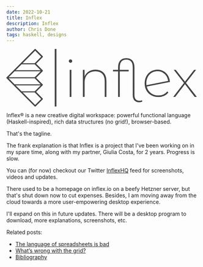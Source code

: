 ```yaml
---
date: 2022-10-21
title: Inflex
description: Inflex
author: Chris Done
tags: haskell, designs
---
```


<svg xmlns="http://www.w3.org/2000/svg" viewBox="0 0 1306.039 389.638"><path d="M245.695 48.91L198.18 1.393a4.746 4.746 0 00-6.72 0L1.394 191.46a4.746 4.746 0 000 6.719L191.46 388.246a4.739 4.739 0 003.36 1.392 4.739 4.739 0 003.359-1.392l47.516-47.517a4.746 4.746 0 000-6.719l-44.157-44.157 44.157-44.157a4.746 4.746 0 000-6.72l-44.157-44.157 44.157-44.157a4.746 4.746 0 000-6.719l-44.157-44.157 44.157-44.157a4.746 4.746 0 000-6.719zM194.82 378.167l-84.75-84.75h81.595l43.953 43.952zm-3.155-91.878h-88.723l-40.389-40.39h169.501zm-136.24-47.517l-40.389-40.389h176.63l40.388 40.39zm136.24-47.516H15.035l40.39-40.39h176.628zM62.552 143.739l40.39-40.39h88.722l40.39 40.39zm129.112-47.517H110.07l84.75-84.75 40.798 40.797z" fill="#444"/><path d="M428.992 323.774v-182.38h11.594v182.38zm5.621-230.172q-4.567 0-8.08-3.339-3.514-3.338-3.514-7.906 0-4.92 3.337-8.258 3.338-3.339 8.257-3.339 4.568 0 8.082 3.339 3.513 3.338 3.513 7.906 0 4.569-3.513 8.083-3.514 3.514-8.082 3.514zm170.057 46.385q34.082 0 53.758 19.855 19.676 19.855 19.676 56.752v107.18h-11.595V217.297q0-32.33-16.338-49.373t-46.555-17.043q-34.081 0-53.757 20.206-19.676 20.206-19.676 54.293v98.394h-11.595v-182.38h11.243v44.628q8.784-21.436 28.284-33.735 19.5-12.3 46.555-12.3zm315.168 206.628l1.054 9.84q-8.784 3.865-19.325 3.865-21.784 0-33.379-12.65-11.595-12.651-11.595-34.087V124.877q0-26.707-11.243-39.71-11.243-13.001-32.676-13.001t-32.676 13.002q-11.244 13.002-11.244 39.709v16.516h60.082v10.19h-60.082v172.19H757.16v-172.19h-34.433v-10.19h34.433V125.58q0-31.627 14.582-47.616 14.581-15.989 40.933-15.989 26.703 0 41.109 15.813 14.405 15.814 14.405 47.792v185.894q0 38.304 33.73 38.304 10.19 0 17.92-3.163zm110.326-32.33q18.622 0 34.433-6.852t26.352-20.206l7.027 7.731q-11.946 14.76-29.69 22.315-17.743 7.555-38.473 7.555-26.352 0-47.434-11.772-21.081-11.772-33.027-32.857-11.946-21.084-11.946-47.791 0-26.707 11.243-47.792 11.244-21.084 31.095-32.856 19.852-11.773 45.15-11.773 23.19 0 41.811 11.07 18.622 11.07 29.69 30.045 11.068 18.976 12.473 41.818L951.46 254.195q6.676 27.41 27.757 43.75 21.082 16.34 50.947 16.34zm-5.27-163.755q-22.136 0-39.352 10.366-17.217 10.367-27.055 28.816-9.838 18.449-9.838 41.641 0 4.92.703 13.354l147.57-28.815q-2.46-17.57-11.946-32.506-9.487-14.935-24.947-23.895-15.46-8.961-35.135-8.961zm266.329 173.244h-14.406l-66.055-85.744-66.055 85.744h-13.703l73.082-94.178-69.217-88.203h13.702l62.19 79.77 61.84-79.77h13.351l-68.514 88.203z" fill="#444"/><path d="M333.375-.027v389.665" fill="none" stroke="#444" stroke-width="11.54"/></svg>

<style>h1{display:none}</style>

Inflex® is a new creative digital workspace: powerful functional language (Haskell-inspired), rich data structures (no grid!), browser-based.

That's the tagline.

The frank explanation is that Inflex is a project that I've
been working on in my spare time, along with my partner,
Giulia Costa, for 2 years. Progress is slow.

You can (for now) checkout our Twitter [InflexHQ](https://twitter.com/InflexHQ)
feed for screenshots, videos and updates.

There used to be a homepage on inflex.io on a beefy Hetzner
server, but that's shut down now to cut expenses. Besides,
I am moving away from the cloud towards a more user-empowering
desktop experience.

I'll expand on this in future updates. There will be a desktop
program to download, more explanations, screenshots, etc.

Related posts:

* [The language of spreadsheets is bad](https://chrisdone.com/posts/language-of-spreadsheets-is-bad/)
* [What’s wrong with the grid?](https://chrisdone.com/posts/whats-wrong-with-the-grid/)
* [Bibliography](https://chrisdone.com/posts/inflex-bibliography/)
